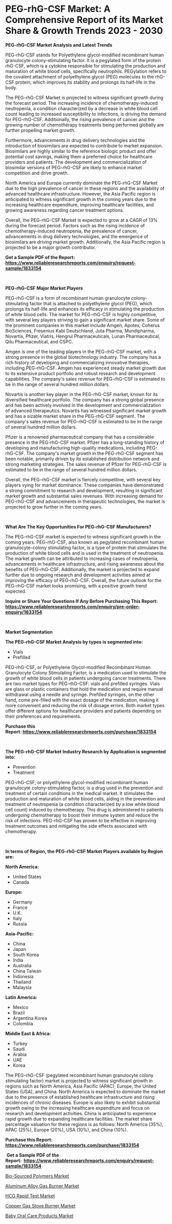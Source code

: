 <p><h1>PEG-rhG-CSF Market: A Comprehensive Report of its Market Share & Growth Trends 2023 - 2030</h1></p><p><strong>PEG-rhG-CSF Market Analysis and Latest Trends</strong></p>
<p><p>PEG-rhG-CSF stands for Polyethylene glycol-modified recombinant human granulocyte colony-stimulating factor. It is a pegylated form of the protein rhG-CSF, which is a cytokine responsible for stimulating the production and maturation of white blood cells, specifically neutrophils. PEGylation refers to the covalent attachment of polyethylene glycol (PEG) molecules to the rhG-CSF protein, which improves its stability and prolongs its half-life in the body.</p><p>The PEG-rhG-CSF Market is projected to witness significant growth during the forecast period. The increasing incidence of chemotherapy-induced neutropenia, a condition characterized by a decrease in white blood cell count leading to increased susceptibility to infections, is driving the demand for PEG-rhG-CSF. Additionally, the rising prevalence of cancer and the growing number of chemotherapy treatments being performed globally are further propelling market growth.</p><p>Furthermore, advancements in drug delivery technologies and the introduction of biosimilars are expected to contribute to market expansion. Biosimilars are highly similar to the reference biologic product and offer potential cost savings, making them a preferred choice for healthcare providers and patients. The development and commercialization of biosimilar versions of PEG-rhG-CSF are likely to enhance market competition and drive growth.</p><p>North America and Europe currently dominate the PEG-rhG-CSF Market due to the high prevalence of cancer in these regions and the availability of advanced healthcare infrastructure. However, the Asia Pacific region is anticipated to witness significant growth in the coming years due to the increasing healthcare expenditure, improving healthcare facilities, and growing awareness regarding cancer treatment options.</p><p>Overall, the PEG-rhG-CSF Market is expected to grow at a CAGR of 13% during the forecast period. Factors such as the rising incidence of chemotherapy-induced neutropenia, the prevalence of cancer, advancements in drug delivery technologies, and the emergence of biosimilars are driving market growth. Additionally, the Asia Pacific region is projected to be a major growth contributor.</p></p>
<p><strong>Get a Sample PDF of the Report:&nbsp; <a href="https://www.reliableresearchreports.com/enquiry/request-sample/1833154">https://www.reliableresearchreports.com/enquiry/request-sample/1833154</a></strong></p>
<p>&nbsp;</p>
<p><strong>PEG-rhG-CSF Major Market Players</strong></p>
<p><p>PEG-rhG-CSF is a form of recombinant human granulocyte colony-stimulating factor that is attached to polyethylene glycol (PEG), which prolongs its half-life and enhances its efficacy in stimulating the production of white blood cells. The market for PEG-rhG-CSF is highly competitive, with several key players striving to gain a significant market share. Some of the prominent companies in this market include Amgen, Apotex, Coherus BioSciences, Fresenius Kabi Deutschland, Juta Pharma, Mundipharma, Novartis, Pfizer, Viatris, Hengrui Pharmaceuticals, Lunan Pharmaceutical, Qilu Pharmaceutical, and CSPC.</p><p>Amgen is one of the leading players in the PEG-rhG-CSF market, with a strong presence in the global biotechnology industry. The company has a rich history of developing and commercializing innovative therapies, including PEG-rhG-CSF. Amgen has experienced steady market growth due to its extensive product portfolio and robust research and development capabilities. The company's sales revenue for PEG-rhG-CSF is estimated to be in the range of several hundred million dollars.</p><p>Novartis is another key player in the PEG-rhG-CSF market, known for its diversified healthcare portfolio. The company has a strong global presence and has been actively involved in the development and commercialization of advanced therapeutics. Novartis has witnessed significant market growth and has a sizable market share in the PEG-rhG-CSF segment. The company's sales revenue for PEG-rhG-CSF is estimated to be in the range of several hundred million dollars.</p><p>Pfizer is a renowned pharmaceutical company that has a considerable presence in the PEG-rhG-CSF market. Pfizer has a long-standing history of developing and manufacturing high-quality medications, including PEG-rhG-CSF. The company's market growth in the PEG-rhG-CSF segment has been notable, primarily driven by its established distribution network and strong marketing strategies. The sales revenue of Pfizer for PEG-rhG-CSF is estimated to be in the range of several hundred million dollars.</p><p>Overall, the PEG-rhG-CSF market is fiercely competitive, with several key players vying for market dominance. These companies have demonstrated a strong commitment to research and development, resulting in significant market growth and substantial sales revenues. With increasing demand for PEG-rhG-CSF and advancements in therapeutic technologies, the market is projected to grow further in the coming years.</p></p>
<p>&nbsp;</p>
<p><strong>What Are The Key Opportunities For PEG-rhG-CSF Manufacturers?</strong></p>
<p><p>The PEG-rhG-CSF market is expected to witness significant growth in the coming years. PEG-rhG-CSF, also known as pegylated recombinant human granulocyte-colony stimulating factor, is a type of protein that stimulates the production of white blood cells and is used in the treatment of neutropenia. The market growth can be attributed to increasing cases of neutropenia, advancements in healthcare infrastructure, and rising awareness about the benefits of PEG-rhG-CSF. Additionally, the market is projected to expand further due to ongoing research and development activities aimed at improving the efficacy of PEG-rhG-CSF. Overall, the future outlook for the PEG-rhG-CSF market looks promising, with a positive growth trend expected.</p></p>
<p><strong>Inquire or Share Your Questions If Any Before Purchasing This Report: <a href="https://www.reliableresearchreports.com/enquiry/pre-order-enquiry/1833154">https://www.reliableresearchreports.com/enquiry/pre-order-enquiry/1833154</a></strong></p>
<p>&nbsp;</p>
<p><strong>Market Segmentation</strong></p>
<p><strong>The PEG-rhG-CSF Market Analysis by types is segmented into:</strong></p>
<p><ul><li>Vials</li><li>Prefilled</li></ul></p>
<p><p>PEG-rhG-CSF, or Polyethylene Glycol-modified Recombinant Human Granulocyte Colony Stimulating Factor, is a medication used to stimulate the growth of white blood cells in patients undergoing cancer treatments. There are two market types for PEG-rhG-CSF: vials and prefilled syringes. Vials are glass or plastic containers that hold the medication and require manual withdrawal using a needle and syringe. Prefilled syringes, on the other hand, come pre-filled with the exact dosage of the medication, making it more convenient and reducing the risk of dosage errors. Both market types offer different options for healthcare providers and patients depending on their preferences and requirements.</p></p>
<p><strong>Purchase this Report:&nbsp;<a href="https://www.reliableresearchreports.com/purchase/1833154">https://www.reliableresearchreports.com/purchase/1833154</a></strong></p>
<p>&nbsp;</p>
<p><strong>The PEG-rhG-CSF Market Industry Research by Application is segmented into:</strong></p>
<p><ul><li>Prevention</li><li>Treatment</li></ul></p>
<p><p>PEG-rhG-CSF, or polyethylene glycol-modified recombinant human granulocyte colony-stimulating factor, is a drug used in the prevention and treatment of certain conditions in the medical market. It stimulates the production and maturation of white blood cells, aiding in the prevention and treatment of neutropenia (a condition characterized by a low white blood cell count) induced by chemotherapy. This drug is administered to patients undergoing chemotherapy to boost their immune system and reduce the risk of infections. PEG-rhG-CSF has proven to be effective in improving treatment outcomes and mitigating the side effects associated with chemotherapy.</p></p>
<p>&nbsp;</p>
<p><strong>In terms of Region, the PEG-rhG-CSF Market Players available by Region are:</strong></p>
<p>
    <p> <strong> North America: </strong>
        <ul>
            <li>United States</li>
            <li>Canada</li>
        </ul>
        </p> 
    <p> <strong> Europe: </strong>
        <ul>
            <li>Germany</li>
            <li>France</li>
            <li>U.K.</li>
            <li>Italy</li>
            <li>Russia</li>
        </ul>
        </p> 
    <p> <strong> Asia-Pacific: </strong>
        <ul>
            <li>China</li>
            <li>Japan</li>
            <li>South Korea</li>
            <li>India</li>
            <li>Australia</li>
            <li>China Taiwan</li>
            <li>Indonesia</li>
            <li>Thailand</li>
            <li>Malaysia</li>
        </ul>
        </p> 
    <p> <strong> Latin America: </strong>
        <ul>
            <li>Mexico</li>
            <li>Brazil</li>
            <li>Argentina Korea</li>
            <li>Colombia</li>
        </ul>
        </p> 
    <p> <strong> Middle East & Africa: </strong>
        <ul>
            <li>Turkey</li>
            <li>Saudi</li>
            <li>Arabia</li>
            <li>UAE</li>
            <li>Korea</li>
        </ul>
    </p>
    </p>
<p><p>The PEG-rhG-CSF (pegylated recombinant human granulocyte colony stimulating factor) market is projected to witness significant growth in regions such as North America, Asia Pacific (APAC), Europe, the United States (USA), and China. North America is expected to dominate the market due to the presence of established healthcare infrastructure and rising incidences of chronic diseases. Europe is also likely to exhibit substantial growth owing to the increasing healthcare expenditure and focus on research and development activities. China is anticipated to experience rapid growth due to expanding healthcare facilities. The market share percentage valuation for these regions is as follows: North America (35%), APAC (25%), Europe (20%), USA (10%), and China (10%).</p></p>
<p><strong>Purchase this Report: <a href="https://www.reliableresearchreports.com/purchase/1833154">https://www.reliableresearchreports.com/purchase/1833154</a></strong></p>
<p>&nbsp;<strong>Get a Sample PDF of the Report:&nbsp;&nbsp;<a href="https://www.reliableresearchreports.com/enquiry/request-sample/1833154">https://www.reliableresearchreports.com/enquiry/request-sample/1833154</a></strong></p>
<p><strong></strong></p>
<p><p><a href="https://medium.com/@index.mill.peace/decoding-bio-sourced-polymers-market-metrics-market-share-trends-and-growth-patterns-6c29a4a4c193">Bio-Sourced Polymers Market</a></p><p><a href="https://github.com/amonskiyk/Market-Research-Report-List-1/blob/main/aluminum-alloy-gas-burner-market.md">Aluminum Alloy Gas Burner Market</a></p><p><a href="https://www.linkedin.com/pulse/decoding-hcg-rapid-test-market-deep-dive-latest-trends-1iaue/">HCG Rapid Test Market</a></p><p><a href="https://github.com/gaydyna/Market-Research-Report-List-1/blob/main/copper-gas-stove-burner-market.md">Copper Gas Stove Burner Market</a></p><p><a href="https://www.linkedin.com/pulse/baby-oral-care-products-market-size-2023-2030-global-o3s2e/">Baby Oral Care Products Market</a></p></p>